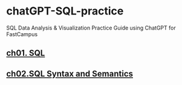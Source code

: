 # chatGPT-SQL-practice
SQL Data Analysis &amp; Visualization Practice Guide using ChatGPT for FastCampus


## [ch01. SQL](https://github.com/holynomad/chatGPT-SQL-practice/blob/main/ch01.%20SQL)
## [ch02.SQL Syntax and Semantics](https://github.com/holynomad/chatGPT-SQL-practice/blob/main/ch02.SQL%20Syntax%20and%20Semantics)
